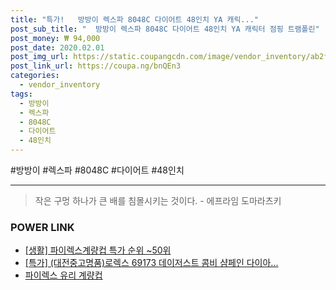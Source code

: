 ```yaml
--- 
title: "특가!   방방이 렉스파 8048C 다이어트 48인치 YA 캐릭..." 
post_sub_title: "  방방이 렉스파 8048C 다이어트 48인치 YA 캐릭터 점핑 트램폴린" 
post_money: ₩ 94,000 
post_date: 2020.02.01 
post_img_url: https://static.coupangcdn.com/image/vendor_inventory/ab2f/2495ffa0c3020362c6499f027ceafe692f150a5d5d4e6c43a6107c69e15c.jpg 
post_link_url: https://coupa.ng/bnQEn3 
categories: 
  - vendor_inventory 
tags: 
  - 방방이 
  - 렉스파 
  - 8048C 
  - 다이어트 
  - 48인치 
--- 
```

  #방방이 #렉스파 #8048C #다이어트 #48인치 
<hr> 

> 작은 구멍 하나가 큰 배를 침몰시키는 것이다. - 에프라임 도마라츠키 


### POWER LINK

* <a href="https://blog.naver.com/sakai111/221786659169" target="_blank"> [생활] 파이렉스계량컵 특가 순위 ~50위</a>
* <a href="https://blog.naver.com/an0733/221786265171" target="_blank">[특가] (대전중고명품)로렉스 69173 데이저스트 콤비 샴페인 다이아...</a>
* <a href="https://blog.naver.com/fasyy4321/221786745446" target="_blank">파이렉스 유리 계량컵</a>
